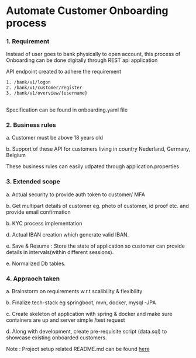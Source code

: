 # Automate Customer Onboarding process 

### 1. Requirement
Instead of user goes to bank physically to open account, 
this process of Onboarding can  be done digitally through REST api application

API endpoint created to adhere the requirement
```bash
1. /bank/v1/logon
2. /bank/v1/customer/register
3. /bank/v1/overview/{username}
  
```

Specification can be found in onboarding.yaml file

### 2. Business rules

a. Customer must be above 18 years old

b. Support of these API for customers living in country Nederland, Germany, Belgium 

These business rules can easily udpated through application.properties

### 3. Extended scope
a. Actual security to provide auth token to customer/ MFA

b. Get multipart details of customer eg. photo of customer, id proof etc. and provide email confirmation

b. KYC process implementation

d. Actual IBAN creation which generate valid IBAN.

e. Save & Resume : Store the state of application so customer can provide details in intervals(within different sessions).

e. Normalized Db tables.



### 4. Appraoch taken
a. Brainstorm on requirements w.r.t scalibility & flexibility 

b. Finalize tech-stack eg springboot, mvn, docker, mysql -JPA

c. Create skeleton of application with spring & docker and make sure containers are up and server simple /test request

d. Along with development, create pre-requisite script (data.sql) to showcase existing onboarded customers.


Note : Project setup related README.md can be found  [here](./README.md)


